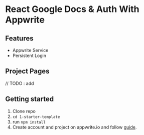 # React Google Docs & Auth With Appwrite

## Features

- Appwrite Service
- Persistent Login

## Project Pages
// TODO : add <img scr="" />

## Getting started

1. Clone repo
2. `cd 1-starter-template`
3. run `npm install`
4. Create account and project on appwrite.io and follow [guide](video-notes.md#appwrite-console-setup--config).
